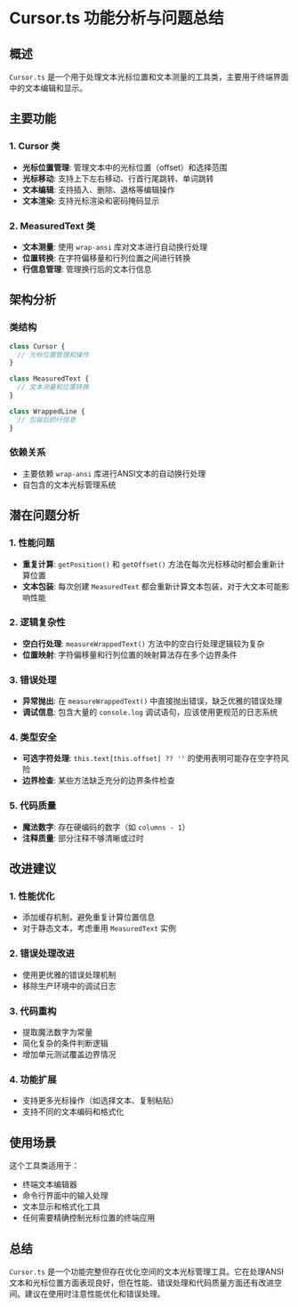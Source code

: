 # Cursor.ts 功能分析与问题总结

## 概述
`Cursor.ts` 是一个用于处理文本光标位置和文本测量的工具类，主要用于终端界面中的文本编辑和显示。

## 主要功能

### 1. Cursor 类
- **光标位置管理**: 管理文本中的光标位置（offset）和选择范围
- **光标移动**: 支持上下左右移动、行首行尾跳转、单词跳转
- **文本编辑**: 支持插入、删除、退格等编辑操作
- **文本渲染**: 支持光标渲染和密码掩码显示

### 2. MeasuredText 类
- **文本测量**: 使用 `wrap-ansi` 库对文本进行自动换行处理
- **位置转换**: 在字符偏移量和行列位置之间进行转换
- **行信息管理**: 管理换行后的文本行信息

## 架构分析

### 类结构
```typescript
class Cursor {
  // 光标位置管理和操作
}

class MeasuredText {
  // 文本测量和位置转换
}

class WrappedLine {
  // 包装后的行信息
}
```

### 依赖关系
- 主要依赖 `wrap-ansi` 库进行ANSI文本的自动换行处理
- 自包含的文本光标管理系统

## 潜在问题分析

### 1. 性能问题
- **重复计算**: `getPosition()` 和 `getOffset()` 方法在每次光标移动时都会重新计算位置
- **文本包装**: 每次创建 `MeasuredText` 都会重新计算文本包装，对于大文本可能影响性能

### 2. 逻辑复杂性
- **空白行处理**: `measureWrappedText()` 方法中的空白行处理逻辑较为复杂
- **位置映射**: 字符偏移量和行列位置的映射算法存在多个边界条件

### 3. 错误处理
- **异常抛出**: 在 `measureWrappedText()` 中直接抛出错误，缺乏优雅的错误处理
- **调试信息**: 包含大量的 `console.log` 调试语句，应该使用更规范的日志系统

### 4. 类型安全
- **可选字符处理**: `this.text[this.offset] ?? ''` 的使用表明可能存在空字符风险
- **边界检查**: 某些方法缺乏充分的边界条件检查

### 5. 代码质量
- **魔法数字**: 存在硬编码的数字（如 `columns - 1`）
- **注释质量**: 部分注释不够清晰或过时

## 改进建议

### 1. 性能优化
- 添加缓存机制，避免重复计算位置信息
- 对于静态文本，考虑重用 `MeasuredText` 实例

### 2. 错误处理改进
- 使用更优雅的错误处理机制
- 移除生产环境中的调试日志

### 3. 代码重构
- 提取魔法数字为常量
- 简化复杂的条件判断逻辑
- 增加单元测试覆盖边界情况

### 4. 功能扩展
- 支持更多光标操作（如选择文本、复制粘贴）
- 支持不同的文本编码和格式化

## 使用场景

这个工具类适用于：
- 终端文本编辑器
- 命令行界面中的输入处理
- 文本显示和格式化工具
- 任何需要精确控制光标位置的终端应用

## 总结

`Cursor.ts` 是一个功能完整但存在优化空间的文本光标管理工具。它在处理ANSI文本和光标位置方面表现良好，但在性能、错误处理和代码质量方面还有改进空间。建议在使用时注意性能优化和错误处理。